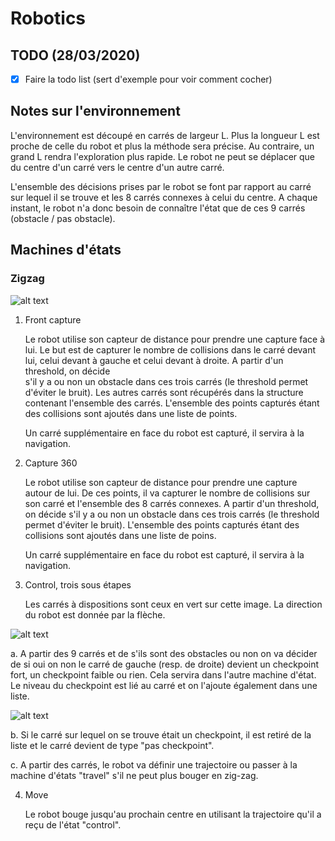 # Robotics

## TODO (28/03/2020)

- [x] Faire la todo list (sert d'exemple pour voir comment cocher)

## Notes sur l'environnement

L'environnement est découpé en carrés de largeur L. Plus la longueur L est proche de celle du robot et plus la méthode sera précise. Au contraire, un grand L rendra l'exploration plus rapide. Le robot ne peut se déplacer que du centre d'un carré vers le centre d'un autre carré. 

L'ensemble des décisions prises par le robot se font par rapport au carré sur lequel il se trouve et les 8 carrés connexes à celui du centre. A chaque instant, le robot n'a donc besoin de connaître l'état que de ces 9 carrés (obstacle / pas obstacle).

## Machines d'états

### Zigzag

![alt text](https://cdn.discordapp.com/attachments/512671211998937088/693903104042729502/zigzag1.png "zigzag")

1. Front capture

   Le robot utilise son capteur de distance pour prendre une capture face à lui. Le but est de capturer le nombre de
   collisions dans le carré devant lui, celui devant à gauche et celui devant à droite. A partir d'un threshold, on décide  
   s'il y a ou non un obstacle dans ces trois carrés (le threshold permet d'éviter le bruit). Les autres carrés sont
   récupérés dans la structure contenant l'ensemble des carrés. L'ensemble des points capturés étant des collisions sont 
   ajoutés dans une liste de points.

   Un carré supplémentaire en face du robot est capturé, il servira à la navigation.

2. Capture 360

   Le robot utilise son capteur de distance pour prendre une capture autour de lui. De ces points, il va capturer le nombre 
   de collisions sur son carré et l'ensemble des 8 carrés connexes. A partir d'un threshold, on décide s'il y a ou non un 
   obstacle dans ces trois carrés (le threshold permet d'éviter le bruit). L'ensemble des points capturés étant des 
   collisions sont ajoutés dans une liste de poins.

   Un carré supplémentaire en face du robot est capturé, il servira à la navigation.

3. Control, trois sous étapes

   Les carrés à dispositions sont ceux en vert sur cette image. La direction du robot est donnée par la flèche.

![alt text](https://cdn.discordapp.com/attachments/512671211998937088/693901539290513454/dir.png "zigzag_carrés")

  a. A partir des 9 carrés et de s'ils sont des obstacles ou non on va décider de si oui on non le carré de gauche (resp. de droite) devient un checkpoint fort, un checkpoint faible ou rien. Cela servira dans l'autre machine d'état. Le niveau du checkpoint est lié au carré et on l'ajoute également dans une liste.

![alt text](https://cdn.discordapp.com/attachments/512671211998937088/693898109591486495/Capture_decran_du_2020-03-29_21-01-14.png "zigzag_decision")

  b. Si le carré sur lequel on se trouve était un checkpoint, il est retiré de la liste et le carré devient de type "pas checkpoint".

  c. A partir des carrés, le robot va définir une trajectoire ou passer à la machine d'états "travel" s'il ne peut plus bouger en zig-zag.

4. Move

   Le robot bouge jusqu'au prochain centre en utilisant la trajectoire qu'il a reçu de l'état "control".


